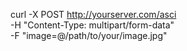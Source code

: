 curl -X POST http://yourserver.com/asci \
     -H "Content-Type: multipart/form-data" \
     -F "image=@/path/to/your/image.jpg"

